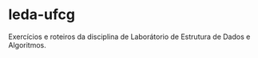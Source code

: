 # leda-ufcg

Exercícios e roteiros da disciplina de Laborátorio de Estrutura de Dados e Algoritmos.

